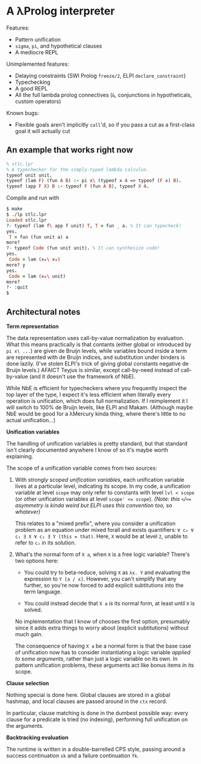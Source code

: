 # A λProlog interpreter

Features:
 - Pattern unification
 - `sigma`, `pi`, and hypothetical clauses
 - A mediocre REPL

Unimplemented features:
 - Delaying constraints (SWI Prolog `freeze/2`, ELPI `declare_constraint`)
 - Typechecking
 - A good REPL
 - All the full lambda prolog connectives (`&`, conjunctions in hypotheticals,
   custom operators)

Known bugs:
 - Flexible goals aren't implicitly `call`'d, so if you pass a cut as a
   first-class goal it will actually cut


## An example that works right now

```prolog
% stlc.lpr
% A typechecker for the simply-typed lambda calculus.
typeof unit unit.
typeof (lam F) (fun A B) :- pi x\ (typeof x A => typeof (F x) B).
typeof (app F X) B :- typeof F (fun A B), typeof X A.
```

Compile and run with

```prolog
$ make
$ ./lp stlc.lpr
Loaded stlc.lpr
?- typeof (lam f\ app f unit) T, T = fun _ a. % It can typecheck!
yes.
 T = fun (fun unit a) a
more? 
?- typeof Code (fun unit unit). % It can synthesize code!
yes.
 Code = lam (x₀\ x₀)
more? y
yes.
 Code = lam (x₀\ unit)
more? 
?- :quit
$ 
```

## Architectural notes

**Term representation**

The data representation uses call-by-value normalization by evaluation.  What
this means practically is that contants (either global or introduced by
`pi x\ ...`) are given de Bruijn levels, while variables bound inside a term are
represented with de Bruijn indices, and substitution under binders is done
lazily.  (I've stolen ELPI's trick of giving global constants negative de Bruijn
levels.)  AFAICT Teyjus is similar, except call-by-need instead of
call-by-value (and it doesn't use the framework of NbE).

While NbE is efficient for typecheckers where you frequently inspect the top
layer of the type, I expect it's less efficient when literally every operation
is unification, which does full normalization.  If I reimplement it I will
switch to 100% de Bruijn levels, like ELPI and Makam.  (Although maybe NbE would
be good for a λMercury kinda thing, where there's little to no actual
unification...)

**Unification variables**

The handling of unification variables is pretty standard, but that standard
isn't clearly documented anywhere I know of so it's maybe worth explaining.

The scope of a unification variable comes from two sources:

1. With *strongly scoped unification variables*, each unification variable lives
   at a particular level, indicating its scope.  In my code, a unification
   variable at level `scope` may only refer to constants with level `lvl < scope`
   (or other unification variables at level `scope' <= scope`).  *(Note: this
   `<`/`<=` asymmetry is kinda weird but ELPI uses this convention too, so
   whatever)*

   This relates to a "mixed prefix", where you consider a unification problem as
   an equation under mixed forall and exists quantifiers:
   `∀ c₀ ∀ c₁ ∃ X ∀ c₂ ∃ Y (this = that)`.  Here, `X` would be at level `2`,
   unable to refer to `c₂` in its solution.

2. What's the normal form of `X a`, when `X` is a free logic variable?  There's
   two options here:
    - You could try to beta-reduce, solving `X` as `λx. Y` and evaluating the
      expression to `Y [a / x]`.  However, you can't simplify that any further,
      so you're now forced to add explicit subtitutions into the term language.

    - You could instead decide that `X a` *is* its normal form, at least until
      `X` is solved.

   No implementation that I know of chooses the first option, presumably since
   it adds extra things to worry about (explicit subtitutions) without much
   gain.

   The consequence of having `X a` be a normal form is that the base case of
   unification now has to consider instantiating a logic variable *applied to
   some arguments*, rather than just a logic variable on its own.  In pattern
   unification problems, these arguments act like bonus items in its scope.

**Clause selection**

Nothing special is done here.  Global clauses are stored in a global hashmap,
and local clauses are passed around in the `ctx` record.

In particular, clause matching is done in the dumbest possible way: every clause
for a predicate is tried (no indexing), performing full unification on the
arguments.

**Backtracking evaluation**

The runtime is written in a double-barrelled CPS style, passing around a success
continuation `sk` and a failure continuation `fk`.

